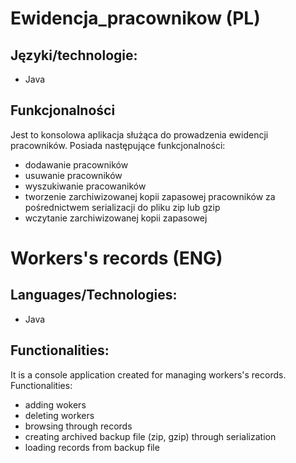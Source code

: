 # Ewidencja_pracownikow (PL)
## Języki/technologie:
- Java
## Funkcjonalności
Jest to konsolowa aplikacja służąca do prowadzenia ewidencji pracowników. Posiada następujące funkcjonalności:
- dodawanie pracowników
- usuwanie pracowników
- wyszukiwanie pracowaników
- tworzenie zarchiwizowanej kopii zapasowej pracowników za pośrednictwem serializacji do pliku zip lub gzip
- wczytanie zarchiwizowanej kopii zapasowej

# Workers's records (ENG)
## Languages/Technologies:
- Java
## Functionalities:
It is a console application created for managing workers's records. Functionalities:
- adding wokers
- deleting workers
- browsing through records
- creating archived backup file (zip, gzip) through serialization
- loading records from backup file
